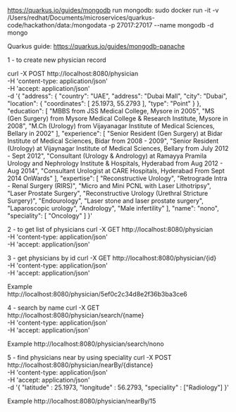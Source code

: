 https://quarkus.io/guides/mongodb
run mongodb:
sudo docker run -it -v /Users/redhat/Documents/microservices/quarkus-code/hackathon/data:/mongodata -p 27017:27017 --name mongodb -d mongo

Quarkus guide: https://quarkus.io/guides/mongodb-panache


1 - to create new physician record

curl -X POST http://localhost:8080/physician \
    -H 'content-type: application/json' \
    -H 'accept: application/json' \
    -d  '{
    "address": {
        "country": "UAE",
        "address": "Dubai Mall",
        "city": "Dubai",
        "location": {
            "coordinates": [
                25.1973,
                55.2793
            ],
            "type": "Point"
        }
    },
    "education": [
        "MBBS from JSS Medical College, Mysore in 2005",
        "MS (Gen Surgery) from Mysore Medical College & Research Institute, Mysore in 2008",
        "M.Ch (Urology) from Vijayanagar Institute of Medical Sciences, Bellary in 2002"
    ],
    "experience": [
        "Senior Resident (Gen Surgery) at Bidar Institute of Medical Sciences, Bidar from 2008 - 2009",
        "Senior Resident (Urology) at Vijaynagar Institute of Medical Sciences, Bellary from July 2012 - Sept 2012",
        "Consultant (Urology & Andrology) at Ramayya Pramila Urology and Nephrology Institute & Hospitals, Hyderabad from Aug 2012 - Aug 2014",
        "Consultant Urologist at CARE Hospitals, Hyderabad From Sept 2014 OnWards"
    ],
    "expertise": [
        "Reconstructive Urology",
        "Retrograde Intra - Renal Surgery (RIRS)",
        "Micro and Mini PCNL with Laser Lithotripsy",
        "Laser Prostate Surgery",
        "Reconstructive Urology (Urethral Stricture Surgery)",
        "Endourology",
        "Laser stone and laser prostate surgery",
        "Laparoscopic urology",
        "Andrology",
        "Male infertility"
    ],
    "name": "nono",
    "speciality": [
        "Oncology"
    ]
}'


2 - to get list of physicians
curl -X GET http://localhost:8080/physician \
    -H 'content-type: application/json' \
    -H 'accept: application/json' 

3 - get physicians by id
curl -X GET http://localhost:8080/physician/{id} \
    -H 'content-type: application/json' \
    -H 'accept: application/json' 

Example    
http://localhost:8080/physician/5ef0c2c34d8e2f36b3ba3ce6


4 - search by name
curl -X GET http://localhost:8080/physician/search/{name} \
    -H 'content-type: application/json' \
    -H 'accept: application/json' 

Example
http://localhost:8080/physician/search/nono


5 - find physicians near by using speciality
curl -X POST http://localhost:8080/physician/nearBy/{distance} \
    -H 'content-type: application/json' \
    -H 'accept: application/json' \
    -d  '{ 
            "latitude" : 25.1973,
            "longitude" : 56.2793,
            "speciality" : ["Radiology"]
        }'

Example
http://localhost:8080/physician/nearBy/15